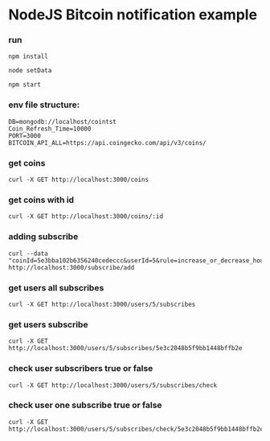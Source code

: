 # NodeJS Bitcoin notification example

### run
```
npm install

node setData
 
npm start
```

### env file structure:
```
DB=mongodb://localhost/cointst
Coin_Refresh_Time=10000
PORT=3000
BITCOIN_API_ALL=https://api.coingecko.com/api/v3/coins/
```
### get coins
```
curl -X GET http://localhost:3000/coins
```
### get coins with id
```
curl -X GET http://localhost:3000/coins/:id
```
### adding subscribe
```
curl --data "coinId=5e3bba102b6356240cedeccc&userId=5&rule=increase_or_decrease_hourly&rule_value=200" http://localhost:3000/subscribe/add
```
### get users all subscribes
```
curl -X GET http://localhost:3000/users/5/subscribes
```
### get users subscribe
```
curl -X GET http://localhost:3000/users/5/subscribes/5e3c2048b5f9bb1448bffb2e
```
### check user subscribers true or false
```
curl -X GET http://localhost:3000/users/5/subscribes/check
```

### check user one subscribe true or false
```
curl -X GET http://localhost:3000/users/5/subscribes/check/5e3c2048b5f9bb1448bffb2e
```
